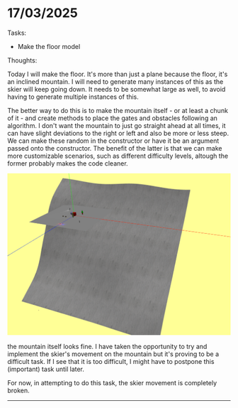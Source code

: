 # 17/03/2025

Tasks:
- Make the floor model

Thoughts:

Today I will make the floor. It's more than just a plane because the floor, it's an inclined mountain. I will need to generate many instances of this as the skier will keep going down. It needs to be somewhat large as well, to avoid having to generate multiple instances of this. 

The better way to do this is to make the mountain itself - or at least a chunk of it - and create methods to place the gates and obstacles following an algorithm. I don't want the mountain to just go straight ahead at all times, it can have slight deviations to the right or left and also be more or less steep. We can make these random in the constructor or have it be an argument passed onto the constructor. The benefit of the latter is that we can make more customizable scenarios, such as different difficulty levels, altough the former probably makes the code cleaner.

![alt text](image-11.png)

the mountain itself looks fine. I have taken the opportunity to try and implement the skier's movement on the mountain but it's proving to be a difficult task. If I see that it is too difficult, I might have to postpone this (important) task until later.

For now, in attempting to do this task, the skier movement is completely broken.


-------